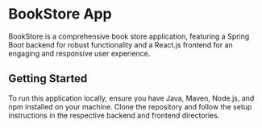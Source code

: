 # BookStore App

BookStore is a comprehensive book store application, featuring a Spring Boot backend for robust functionality and a React.js frontend for an engaging and responsive user experience.

## Getting Started

To run this application locally, ensure you have Java, Maven, Node.js, and npm installed on your machine. Clone the repository and follow the setup instructions in the respective backend and frontend directories.